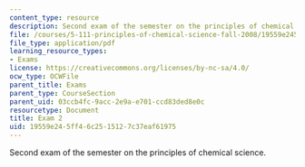 ```yaml
---
content_type: resource
description: Second exam of the semester on the principles of chemical science.
file: /courses/5-111-principles-of-chemical-science-fall-2008/19559e245ff46c2515127c37eaf61975_Exam2_FA08.pdf
file_type: application/pdf
learning_resource_types:
- Exams
license: https://creativecommons.org/licenses/by-nc-sa/4.0/
ocw_type: OCWFile
parent_title: Exams
parent_type: CourseSection
parent_uid: 03ccb4fc-9acc-2e9a-e701-ccd83ded8e0c
resourcetype: Document
title: Exam 2
uid: 19559e24-5ff4-6c25-1512-7c37eaf61975
---
```

Second exam of the semester on the principles of chemical science.
